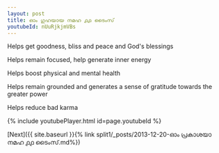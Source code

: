 ```yaml
---
layout: post
title: ഓം ഗുഹയായ നമഹ ൧൧ ടൈംസ്
youtubeId: nUuRjkjmVBs
---
```

 
 
Helps get goodness, bliss and peace and God's blessings
 
Helps remain focused, help generate inner energy 
 
Helps boost physical and mental health 
 
Helps remain grounded and generates a sense of gratitude towards the greater power 
 
Helps reduce bad karma
 
 
 
 


{% include youtubePlayer.html id=page.youtubeId %}
 
[Next]({{ site.baseurl }}{% link  split1/_posts/2013-12-20-ഓം പ്രകാശയാ നമഹ ൧൧ ടൈംസ്.md%})
 
